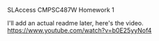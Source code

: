 SLAccess
CMPSC487W Homework 1

I'll add an actual readme later, here's the video.
https://www.youtube.com/watch?v=b0E25yyNof4
